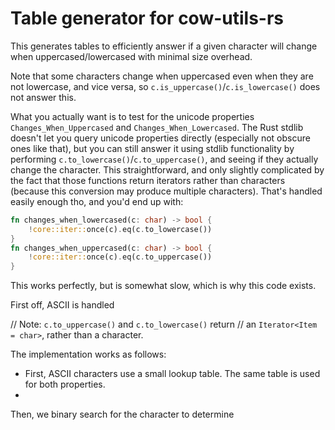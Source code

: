 # Table generator for cow-utils-rs

This generates tables to efficiently answer if a given character will change when uppercased/lowercased with minimal size overhead.

Note that some characters change when uppercased even when they are not lowercase, and vice versa, so `c.is_uppercase()`/`c.is_lowercase()` does not answer this.

What you actually want is to test for the unicode properties `Changes_When_Uppercased` and `Changes_When_Lowercased`. The Rust stdlib doesn't let you query unicode properties directly (especially not obscure ones like that), but you can still answer it using stdlib functionality by performing `c.to_lowercase()`/`c.to_uppercase()`, and seeing if they actually change the character. This straightforward, and only slightly complicated by the fact that those functions return iterators rather than characters (because this conversion may produce multiple characters). That's handled easily enough tho, and you'd end up with:
```rs
fn changes_when_lowercased(c: char) -> bool {
    !core::iter::once(c).eq(c.to_lowercase())
}
fn changes_when_uppercased(c: char) -> bool {
    !core::iter::once(c).eq(c.to_uppercase())
}
```
This works perfectly, but is somewhat slow, which is why this code exists.

First off, ASCII is handled 



// Note: `c.to_uppercase()` and `c.to_lowercase()` return
// an `Iterator<Item = char>`, rather than a character.




The implementation works as follows:
- First, ASCII characters use a small lookup table. The same table is used for both properties.
- 

Then, we binary search for the character to determine




